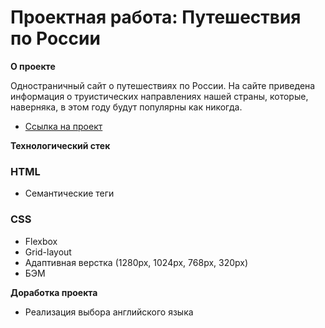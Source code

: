 # Проектная работа: Путешествия по России

**О проекте**

Одностраничный сайт о путешествиях по России. На сайте приведена информация о труистических направлениях нашей страны, которые, наверняка, в этом году будут популярны как никогда. 
* [Ссылка на проект](https://konaprko.github.io/russian-travel/)

**Технологический стек**

### HTML
* Семантические теги
### CSS
* Flexbox
* Grid-layout
* Адаптивная верстка (1280px, 1024px, 768px, 320px)
* БЭМ

**Доработка проекта**
* Реализация выбора английского языка
